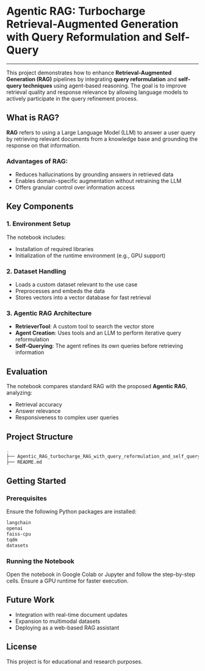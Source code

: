 # Agentic RAG: Turbocharge Retrieval-Augmented Generation with Query Reformulation and Self-Query
---
This project demonstrates how to enhance **Retrieval-Augmented Generation (RAG)** pipelines by integrating **query reformulation** and **self-query techniques** using agent-based reasoning. The goal is to improve retrieval quality and response relevance by allowing language models to actively participate in the query refinement process.

## What is RAG?

**RAG** refers to using a Large Language Model (LLM) to answer a user query by retrieving relevant documents from a knowledge base and grounding the response on that information.

### Advantages of RAG:

* Reduces hallucinations by grounding answers in retrieved data
* Enables domain-specific augmentation without retraining the LLM
* Offers granular control over information access

## Key Components

### 1. Environment Setup

The notebook includes:

* Installation of required libraries
* Initialization of the runtime environment (e.g., GPU support)

### 2. Dataset Handling

* Loads a custom dataset relevant to the use case
* Preprocesses and embeds the data
* Stores vectors into a vector database for fast retrieval

### 3. Agentic RAG Architecture

* **RetrieverTool**: A custom tool to search the vector store
* **Agent Creation**: Uses tools and an LLM to perform iterative query reformulation
* **Self-Querying**: The agent refines its own queries before retrieving information


## Evaluation

The notebook compares standard RAG with the proposed **Agentic RAG**, analyzing:

* Retrieval accuracy
* Answer relevance
* Responsiveness to complex user queries


## Project Structure

```bash
.
├── Agentic_RAG_turbocharge_RAG_with_query_reformulation_and_self_query.ipynb
├── README.md
```


## Getting Started

### Prerequisites

Ensure the following Python packages are installed:

```bash
langchain
openai
faiss-cpu
tqdm
datasets
```

### Running the Notebook

Open the notebook in Google Colab or Jupyter and follow the step-by-step cells. Ensure a GPU runtime for faster execution.


## Future Work

* Integration with real-time document updates
* Expansion to multimodal datasets
* Deploying as a web-based RAG assistant


## License

This project is for educational and research purposes.
